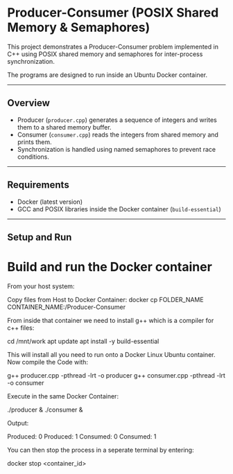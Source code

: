 # Producer-Consumer (POSIX Shared Memory & Semaphores)

This project demonstrates a Producer-Consumer problem implemented in C++ using POSIX shared memory and semaphores for inter-process synchronization.

The programs are designed to run inside an Ubuntu Docker container.

---

## Overview

- Producer (`producer.cpp`) generates a sequence of integers and writes them to a shared memory buffer.
- Consumer (`consumer.cpp`) reads the integers from shared memory and prints them.
- Synchronization is handled using named semaphores to prevent race conditions.

---

## Requirements

- Docker (latest version)
- GCC and POSIX libraries inside the Docker container (`build-essential`)

---

## Setup and Run

# Build and run the Docker container
From your host system:

Copy files from Host to Docker Container:
docker cp FOLDER_NAME CONTAINER_NAME:/Producer-Consumer

From inside that container we need to install g++ which is a compiler for c++ files:

cd /mnt/work
apt update
apt install -y build-essential

This will install all you need to run onto a Docker Linux Ubuntu container.
Now compile the Code with:

g++ producer.cpp -pthread -lrt -o producer
g++ consumer.cpp -pthread -lrt -o consumer

Execute in the same Docker Container:

./producer & ./consumer &

Output:

Produced: 0
Produced: 1
Consumed: 0
Consumed: 1

You can then stop the process in a seperate terminal by entering:

docker stop <container_id>







